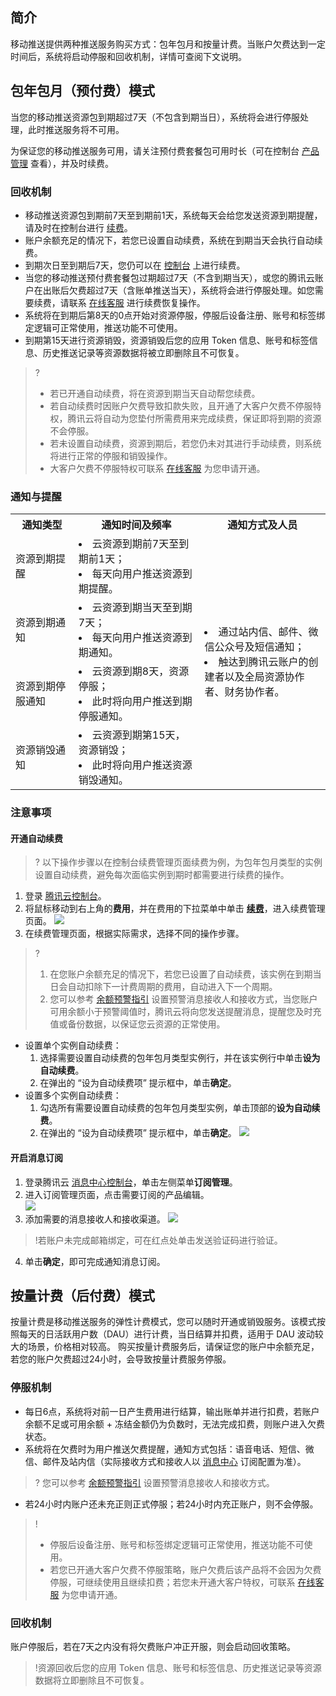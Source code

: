 ## 简介
移动推送提供两种推送服务购买方式：包年包月和按量计费。当账户欠费达到一定时间后，系统将启动停服和回收机制，详情可查阅下文说明。

## 包年包月（预付费）模式
当您的移动推送资源包到期超过7天（不包含到期当日），系统将会进行停服处理，此时推送服务将不可用。

为保证您的移动推送服务可用，请关注预付费套餐包可用时长（可在控制台 [产品管理](https://console.cloud.tencent.com/tpns) 查看），并及时续费。

### 回收机制
- 移动推送资源包到期前7天至到期前1天，系统每天会给您发送资源到期提醒，请及时在控制台进行 [续费](https://console.cloud.tencent.com/account/renewal)。
- 账户余额充足的情况下，若您已设置自动续费，系统在到期当天会执行自动续费。
- 到期次日至到期后7天，您仍可以在 [控制台](https://console.cloud.tencent.com/tpns) 上进行续费。
- 当您的移动推送预付费套餐包过期超过7天（不含到期当天），或您的腾讯云账户在出账后欠费超过7天（含账单推送当天），系统将会进行停服处理。如您需要续费，请联系 [在线客服](https://cloud.tencent.com/act/event/Online_service) 进行续费恢复操作。
- 系统将在到期后第8天的0点开始对资源停服，停服后设备注册、账号和标签绑定逻辑可正常使用，推送功能不可使用。
- 到期第15天进行资源销毁，资源销毁后您的应用 Token 信息、账号和标签信息、历史推送记录等资源数据将被立即删除且不可恢复。
>?
>- 若已开通自动续费，将在资源到期当天自动帮您续费。
>- 若自动续费时因账户欠费导致扣款失败，且开通了大客户欠费不停服特权，腾讯云将自动为您垫付所需费用来完成续费，保证即将到期的资源不会停服。
>- 若未设置自动续费，资源到期后，若您仍未对其进行手动续费，则系统将进行正常的停服和销毁操作。
>- 大客户欠费不停服特权可联系 [在线客服](https://cloud.tencent.com/act/event/Online_service) 为您申请开通。


### 通知与提醒

<table>
<tbody><tr>
  <th width="20%">通知类型</th>
  <th width="40%">通知时间及频率</th>
  <th width="40%">通知方式及人员</th>
 </tr>
 <tr>
  <td >资源到期提醒</td>
  <td ><li>云资源到期前7天至到期前1天；</li><li>每天向用户推送资源到期提醒。</li>
  <td rowspan="4"><li>通过站内信、邮件、微信公众号及短信通知；</li><li>触达到腾讯云账户的创建者以及全局资源协作者、财务协作者。</li>
 </tr>
 <tr >
  <td >资源到期通知</td>
  <td ><li>云资源到期当天至到期7天；</li><li>每天向用户推送资源到期通知。</li>
 </tr>
 <tr>
  <td >资源到期停服通知</td>
  <td ><li>云资源到期8天，资源停服；</li><li>此时将向用户推送到期停服通知。</li>
 </tr>
 <tr >
  <td>资源销毁通知</td>
  <td><li>云资源到期第15天，资源销毁；</li><li>此时将向用户推送资源销毁通知。</li>
 </tr>
</tbody>
</table>



### 注意事项
#### 开通自动续费

>? 以下操作步骤以在控制台续费管理页面续费为例，为包年包月类型的实例设置自动续费，避免每次面临实例到期时都需要进行续费的操作。

1. 登录 [腾讯云控制台](https://console.cloud.tencent.com/tpns)。
2. 将鼠标移动到右上角的**费用**，并在费用的下拉菜单中单击 **[续费](https://console.cloud.tencent.com/account/renewal)**，进入续费管理页面。
![](https://qcloudimg.tencent-cloud.cn/raw/2bfb9709862cee4df0facbd4e7cae293.png)
3. 在续费管理页面，根据实际需求，选择不同的操作步骤。
>? 
>1. 在您账户余额充足的情况下，若您已设置了自动续费，该实例在到期当日会自动扣除下一计费周期的费用，自动进入下一个周期。
>2. 您可以参考 [余额预警指引](https://cloud.tencent.com/document/product/555/9942) 设置预警消息接收人和接收方式，当您账户可用余额小于预警阈值时，腾讯云将向您发送提醒消息，提醒您及时充值或备份数据，以保证您云资源的正常使用。
>
 - 设置单个实例自动续费：
      1. 选择需要设置自动续费的包年包月类型实例行，并在该实例行中单击**设为自动续费**。
      2. 在弹出的 “设为自动续费项” 提示框中，单击**确定**。
 - 设置多个实例自动续费：
      1. 勾选所有需要设置自动续费的包年包月类型实例，单击顶部的**设为自动续费**。
      2. 在弹出的 “设为自动续费项” 提示框中，单击**确定**。
![](https://qcloudimg.tencent-cloud.cn/raw/3f413b1d1ecfad40a1fad08026192fed.png)

#### 开启消息订阅
1. 登录腾讯云 [消息中心控制台](https://console.cloud.tencent.com/message)，单击左侧菜单**订阅管理**。
2. 进入订阅管理页面，点击需要订阅的产品编辑。               
![](https://qcloudimg.tencent-cloud.cn/raw/cb2d5d254df7371d042cf812259c94d8.png)  
3. 添加需要的消息接收人和接收渠道。
![](https://qcloudimg.tencent-cloud.cn/raw/595d0d83f568c05ebf50b89e0164a6e9.png) 
>!若账户未完成邮箱绑定，可在红点处单击发送验证码进行验证。          
4. 单击**确定**，即可完成通知消息订阅。 

## 按量计费（后付费）模式
按量计费是移动推送服务的弹性计费模式，您可以随时开通或销毁服务。该模式按照每天的日活跃用户数（DAU）进行计费，当日结算并扣费，适用于 DAU 波动较大的场景，价格相对较高。
购买按量计费服务后，请保证您的账户中余额充足，若您的账户欠费超过24小时，会导致按量计费服务停服。

### 停服机制
- 每日6点，系统将对前一日产生费用进行结算，输出账单并进行扣费，若账户余额不足或可用余额 + 冻结金额仍为负数时，无法完成扣费，则账户进入欠费状态。
- 系统将在欠费时为用户推送欠费提醒，通知方式包括：语音电话、短信、微信、邮件及站内信（实际接收方式和接收人以 [消息中心](https://console.cloud.tencent.com/message/subscription) 订阅配置为准）。
>? 您可以参考 [余额预警指引](https://cloud.tencent.com/document/product/555/9942) 设置预警消息接收人和接收方式。
>
- 若24小时内账户还未充正则正式停服；若24小时内充正账户，则不会停服。
>!
> - 停服后设备注册、账号和标签绑定逻辑可正常使用，推送功能不可使用。
> - 若您已开通大客户欠费不停服策略，账户欠费后该产品将不会因为欠费停服，可继续使用且继续扣费；若您未开通大客户特权，可联系 [在线客服](https://cloud.tencent.com/act/event/Online_service) 为您申请开通。
> 

### 回收机制
账户停服后，若在7天之内没有将欠费账户冲正开服，则会启动回收策略。
>!资源回收后您的应用 Token 信息、账号和标签信息、历史推送记录等资源数据将立即删除且不可恢复。
